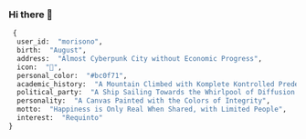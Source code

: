 ### Hi there 👋

<!--
**morisono/morisono** is a ✨ _special_ ✨ repository because its `README.md` (this file) appears on your GitHub profile.

Here are some ideas to get you started:

- 🔭 I’m currently working on ...
- 🌱 I’m currently learning ...
- 👯 I’m looking to collaborate on ...
- 🤔 I’m looking for help with ...
- 💬 Ask me about ...
- 📫 How to reach me: ...
- 😄 Pronouns: ...
- ⚡ Fun fact: ...
-->

```python
 {
  user_id:  "morisono",
  birth:  "August",
  address:  "Almost Cyberpunk City without Economic Progress",
  icon:  "👶",
  personal_color:  "#bc0f71",
  academic_history:  "A Mountain Climbed with Komplete Kontrolled Predestination",
  political_party:  "A Ship Sailing Towards the Whirlpool of Diffusion Index",
  personality:  "A Canvas Painted with the Colors of Integrity",
  motto:  "Happiness is Only Real When Shared, with Limited People",
  interest:  "Requinto"
} 
```
